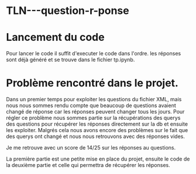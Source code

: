 # TLN---question-r-ponse

# Lancement du code

Pour lancer le code il suffit d'executer le code dans l'ordre. les réponses sont déjà généré et se trouve dans le fichier tp.ipynb.


# Problème rencontré dans le projet.

Dans un premier temps pour exploiter les questions du fichier XML, mais nous nous sommes rendu compte que beaucoup de questions avaient changé de réponse car 
les réponses peuvent changer tous les jours. Pour régler ce problème nous sommes partie sur la récupérations des querys des questions pour récupérer les réponses 
directement sur la db et ensuite les exploiter. Malgrés cela nous avons encore des problèmes sur le fait que des querys ont changé et nous nous retrouvons 
avec des réponses vides.

Je me retrouve avec un score de 14/25 sur les réponses au questions.

La première partie est une petite mise en place du projet, ensuite le code de la deuxième partie et celle qui permettra de récupérer les réponses.


